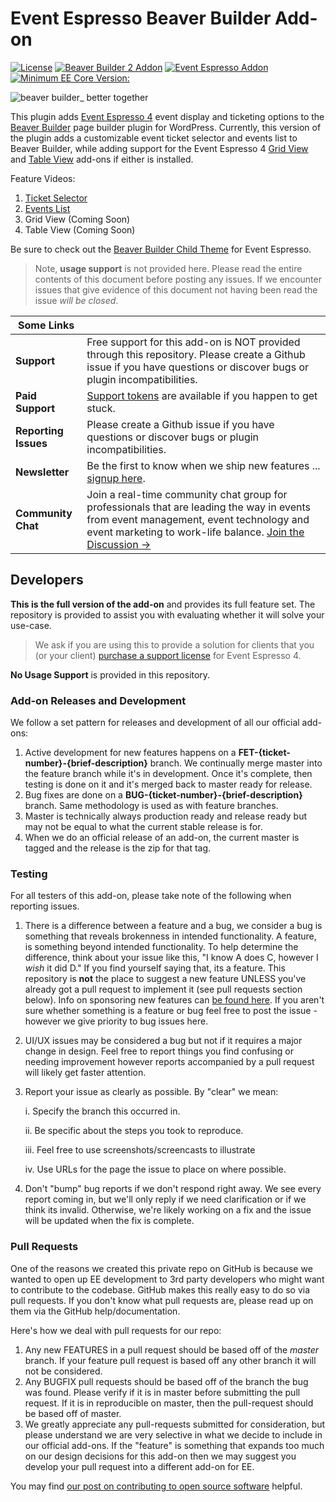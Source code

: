 Event Espresso Beaver Builder Add-on
=========

[![License](https://img.shields.io/badge/License-GPLv2-blue.svg?style=flat)](https://www.gnu.org/licenses/gpl-2.0.html)
[![Beaver Builder 2 Addon](https://img.shields.io/badge/Addon%20For-Beaver%20Builder%202-orange.svg)](https://www.wpbeaverbuilder.com/?fla=1882)
[![Event Espresso Addon](https://img.shields.io/badge/Addon%20For-Event%20Espresso-blue.svg)](https://github.com/eventespresso/event-espresso-core)
[![Minimum EE Core Version:](https://img.shields.io/badge/Minimum%20EE%20core%20ver-4.9.37.p-red.svg)](https://github.com/eventespresso/event-espresso-core/releases/tag/4.9.37.p)

![beaver builder_ better together](https://user-images.githubusercontent.com/235315/33503724-085f028e-d6a2-11e7-8af1-44e4d8349fd7.png)

This plugin adds [Event Espresso 4](https://eventespresso.com/?utm_source=github&utm_medium=referral&utm_campaign=beaver_builder_event_espresso) event display and ticketing options to the [Beaver Builder](https://www.wpbeaverbuilder.com/?fla=1882) page builder plugin for WordPress. Currently, this version of the plugin adds a customizable event ticket selector and events list to Beaver Builder, while adding support for the Event Espresso 4 [Grid View](https://eventespresso.com/product/eea-events-grid-view-template/?utm_source=github&utm_medium=link&utm_campaign=ee_beaver_builder_addon_description_read_me&utm_content=grid+view) and [Table View](https://eventespresso.com/product/eea-events-table-view-template/?utm_source=github&utm_medium=link&utm_campaign=ee_beaver_builder_addon_description_read_me&utm_content=table+view) add-ons if either is installed. 

Feature Videos:
1. [Ticket Selector](https://youtu.be/iYmhj_chMVc)
2. [Events List](https://youtu.be/y55nmzQl2xc)
3. Grid View (Coming Soon)
4. Table View (Coming Soon)

Be sure to check out the [Beaver Builder Child Theme](http://espressothemes.com/downloads/barista-theme/) for Event Espresso.

> Note, **usage support** is not provided here. Please read the entire contents of this document before posting any issues.  If we encounter issues that give evidence of this document not having been read the issue _will be closed_.

| **Some Links**|     |
|---- | --- |
**Support** | Free support for this add-on is NOT provided through this repository. Please create a Github issue if you have questions or discover bugs or plugin incompatibilities. 
**Paid Support** | [Support tokens](https://eventespresso.com/product/premium-support-token/?utm_source=github&utm_medium=link&utm_campaign=ee_addon_description_readme&utm_content=premium+support+token) are available if you happen to get stuck. 
**Reporting Issues** | Please create a Github issue if you have questions or discover bugs or plugin incompatibilities. 
**Newsletter** | Be the first to know when we ship new features ... [signup here](https://eventespresso.com/newsletter/?utm_source=github&utm_medium=referral&utm_campaign=beaver_builder_event_espresso).
**Community Chat** | Join a real-time community chat group for professionals that are leading the way in events from event management, event technology and event marketing to work-life balance. [Join the Discussion →](https://eventsmart.com/contact/community-chat/?utm_source=github&utm_medium=link&utm_campaign=ee_addon_description_read_me&utm_content=community+chat)

## Developers
**This is the full version of the add-on** and provides its full feature set. The repository is provided to assist you with evaluating whether it will solve your use-case.  
> We ask if you are using this to provide a solution for clients that you (or your client) [purchase a support license](https://eventespresso.com/pricing/?ee_ver=ee4&utm_source=github&utm_medium=link&utm_campaign=ee_addon_description_readme&utm_content=premium+support+license) for Event Espresso 4.

**No Usage Support** is provided in this repository.

### Add-on Releases and Development
We follow a set pattern for releases and development of all our official add-ons:
1. Active development for new features happens on a **FET-{ticket-number}-{brief-description}** branch.  We continually merge master into the feature branch while it's in development.  Once it's complete, then testing is done on it and it's merged back to master ready for release.
2. Bug fixes are done on a **BUG-{ticket-number}-{brief-description}** branch.  Same methodology is used as with feature branches.
3. Master is technically always production ready and release ready but may not be equal to what the current stable release is for.
4. When we do an official release of an add-on, the current master is tagged and the release is the zip for that tag.

### Testing
For all testers of this add-on, please take note of the following when reporting issues.
1. There is a difference between a feature and a bug, we consider a bug is something that reveals brokenness in intended functionality.  A feature, is something beyond intended functionality.  To help determine the difference, think about your issue like this, "I know A does C, however I *wish* it did D."  If you find yourself saying that, its a feature.  This repository is **not** the place to suggest a new feature UNLESS you've already got a pull request to implement it (see pull requests section below).  Info on sponsoring new features can [be found here](https://eventespresso.com/rich-features/sponsor-new-features/?utm_source=github&utm_medium=referral&utm_campaign=beaver_builder_event_espresso).  If you aren't sure whether something is a feature or bug feel free to post the issue - however we give priority to bug issues here.
2. UI/UX issues may be considered a bug but not if it requires a major change in design.  Feel free to report things you find confusing or needing improvement however reports accompanied by a pull request will likely get faster attention.
3. Report your issue as clearly as possible.  By "clear" we mean:

	i. Specify the branch this occurred in.

	ii. Be specific about the steps you took to reproduce.

	iii. Feel free to use screenshots/screencasts to illustrate

	iv. Use URLs for the page the issue to place on where possible.

1. Don't "bump" bug reports if we don't respond right away.  We see every report coming in, but we'll only reply if we need clarification or if we think its invalid.  Otherwise, we're likely working on a fix and the issue will be updated when the fix is complete.

### Pull Requests
One of the reasons we created this private repo on GitHub is because we wanted to open up EE development to 3rd party developers who might want to contribute to the codebase. GitHub makes this really easy to do so via pull requests.  If you don't know what pull requests are, please read up on them via the GitHub help/documentation.

Here's how we deal with pull requests for our repo:

1. Any new FEATURES in a pull request should be based off of the *master* branch. If your feature pull request is based off any other branch it will not be considered.
2. Any BUGFIX pull requests should be based off of the branch the bug was found.  Please verify if it is in master before submitting the pull request.  If it is in reproducible on master, then the pull-request should be based off of master.
3. We greatly appreciate any pull-requests submitted for consideration, but please understand we are very selective in what we decide to include in our official add-ons.  If the "feature" is something that expands too much on our design decisions for this add-on then we may suggest you develop your pull request into a different add-on for EE.


You may find [our post on contributing to open source software](https://eventespresso.com/2017/02/5-tips-for-contributing-to-open-source-software-like-event-espresso/?utm_source=github&utm_medium=referral&utm_campaign=beaver_builder_event_espresso) helpful.
